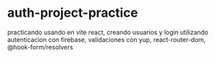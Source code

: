 # auth-project-practice
practicando usando en vite react, creando usuarios y login utilizando autenticacion con firebase, validaciones con yup, react-router-dom, @hook-form/resolvers

